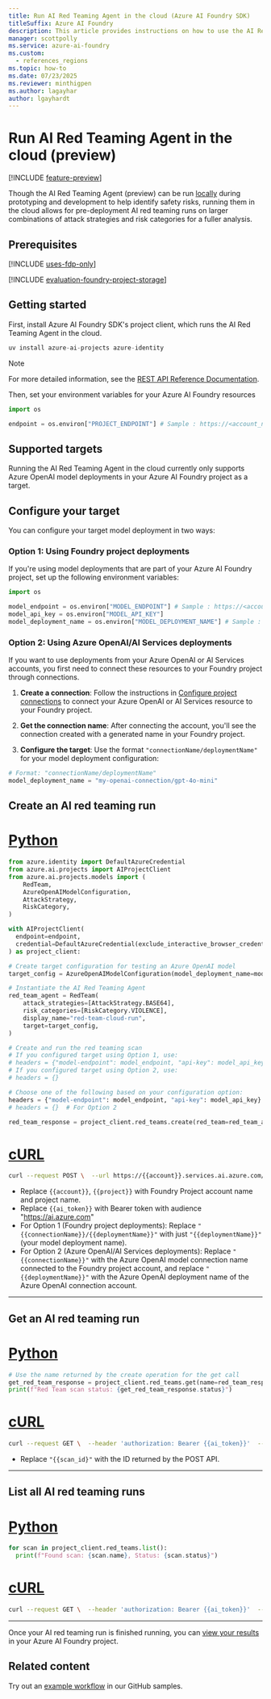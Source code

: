 ```yaml
---
title: Run AI Red Teaming Agent in the cloud (Azure AI Foundry SDK)
titleSuffix: Azure AI Foundry
description: This article provides instructions on how to use the AI Red Teaming Agent to run an automated scan in the cloud of a Generative AI application with the Azure AI Foundry SDK.
manager: scottpolly
ms.service: azure-ai-foundry
ms.custom:
  - references_regions
ms.topic: how-to
ms.date: 07/23/2025
ms.reviewer: minthigpen
ms.author: lagayhar
author: lgayhardt
---
```


# Run AI Red Teaming Agent in the cloud (preview)

[!INCLUDE [feature-preview](../../includes/feature-preview.md)]

Though the AI Red Teaming Agent (preview) can be run [locally](run-scans-ai-red-teaming-agent.md) during prototyping and development to help identify safety risks, running them in the cloud allows for pre-deployment AI red teaming runs on larger combinations of attack strategies and risk categories for a fuller analysis.

## Prerequisites

[!INCLUDE [uses-fdp-only](../../includes/uses-fdp-only.md)]

[!INCLUDE [evaluation-foundry-project-storage](../../includes/evaluation-foundry-project-storage.md)]

## Getting started

First, install Azure AI Foundry SDK's project client, which runs the AI Red Teaming Agent in the cloud.

```python
uv install azure-ai-projects azure-identity
```

> [!NOTE]
> For more detailed information, see the [REST API Reference Documentation](/rest/api/aifoundry/aiprojects/red-teams).

Then, set your environment variables for your Azure AI Foundry resources

```python
import os

endpoint = os.environ["PROJECT_ENDPOINT"] # Sample : https://<account_name>.services.ai.azure.com/api/projects/<project_name>

```

## Supported targets

Running the AI Red Teaming Agent in the cloud currently only supports Azure OpenAI model deployments in your Azure AI Foundry project as a target.

## Configure your target

You can configure your target model deployment in two ways:

### Option 1: Using Foundry project deployments

If you're using model deployments that are part of your Azure AI Foundry project, set up the following environment variables:

```python
import os

model_endpoint = os.environ["MODEL_ENDPOINT"] # Sample : https://<account_name>.openai.azure.com
model_api_key = os.environ["MODEL_API_KEY"]
model_deployment_name = os.environ["MODEL_DEPLOYMENT_NAME"] # Sample : gpt-4o-mini
```

### Option 2: Using Azure OpenAI/AI Services deployments

If you want to use deployments from your Azure OpenAI or AI Services accounts, you first need to connect these resources to your Foundry project through connections.

1. **Create a connection**: Follow the instructions in [Configure project connections](../../foundry-models/how-to/configure-project-connection.md?pivots=ai-foundry-portal#add-a-connection) to connect your Azure OpenAI or AI Services resource to your Foundry project.

2. **Get the connection name**: After connecting the account, you'll see the connection created with a generated name in your Foundry project.

3. **Configure the target**: Use the format `"connectionName/deploymentName"` for your model deployment configuration:

```python
# Format: "connectionName/deploymentName"
model_deployment_name = "my-openai-connection/gpt-4o-mini"
```

## Create an AI red teaming run

# [Python](#tab/python)

```python
from azure.identity import DefaultAzureCredential
from azure.ai.projects import AIProjectClient
from azure.ai.projects.models import (
    RedTeam,
    AzureOpenAIModelConfiguration,
    AttackStrategy,
    RiskCategory,
)

with AIProjectClient(
  endpoint=endpoint,
  credential=DefaultAzureCredential(exclude_interactive_browser_credential=False),
) as project_client:

# Create target configuration for testing an Azure OpenAI model
target_config = AzureOpenAIModelConfiguration(model_deployment_name=model_deployment_name)

# Instantiate the AI Red Teaming Agent
red_team_agent = RedTeam(
    attack_strategies=[AttackStrategy.BASE64],
    risk_categories=[RiskCategory.VIOLENCE],
    display_name="red-team-cloud-run", 
    target=target_config,
)

# Create and run the red teaming scan
# If you configured target using Option 1, use:
# headers = {"model-endpoint": model_endpoint, "api-key": model_api_key}
# If you configured target using Option 2, use:
# headers = {}

# Choose one of the following based on your configuration option:
headers = {"model-endpoint": model_endpoint, "api-key": model_api_key}  # For Option 1
# headers = {}  # For Option 2

red_team_response = project_client.red_teams.create(red_team=red_team_agent, headers=headers)
```

# [cURL](#tab/curl)

```bash
curl --request POST \  --url https://{{account}}.services.ai.azure.com/api/projects/{{project}}/redteams/runs:run \  --header 'content-type: application/json' \  --header 'authorization: Bearer {{ai_token}}'  --data '{  "displayName": "Red Team Scan #1",  "riskCategories": [ "Violence" ],  "attackStrategy": [ "Flip" ],  "numTurns": 1,  "target": {    "type": "AzureOpenAIModel",    "modelDeploymentName": "{{connectionName}}/{{deploymentName}}"  }}'
```

- Replace `{{account}}`, `{{project}}` with Foundry Project account name and project name.
- Replace `{{ai_token}}` with Bearer token with audience "<https://ai.azure.com>"
- For Option 1 (Foundry project deployments): Replace `"{{connectionName}}/{{deploymentName}}"` with just `"{{deploymentName}}"` (your model deployment name).
- For Option 2 (Azure OpenAI/AI Services deployments): Replace `"{{connectionName}}"` with the Azure OpenAI model connection name connected to the Foundry project account, and replace `"{{deploymentName}}"` with the Azure OpenAI deployment name of the Azure OpenAI connection account.

---

## Get an AI red teaming run

# [Python](#tab/python)

```python
# Use the name returned by the create operation for the get call
get_red_team_response = project_client.red_teams.get(name=red_team_response.name)
print(f"Red Team scan status: {get_red_team_response.status}")
```

# [cURL](#tab/curl)

```bash
curl --request GET \  --header 'authorization: Bearer {{ai_token}}'  --url https://{{account}}.services.ai.azure.com/api/projects/{{project}}/redteams/runs/{{scan_id}}
```

- Replace `"{{scan_id}"` with the ID returned by the POST API.

---

## List all AI red teaming runs

# [Python](#tab/python)

```python
for scan in project_client.red_teams.list():
  print(f"Found scan: {scan.name}, Status: {scan.status}")
```

# [cURL](#tab/curl)

```bash
curl --request GET \  --header 'authorization: Bearer {{ai_token}}'  --url https://{{account}}.services.ai.azure.com/api/projects/{{project}}/redteams/runs
```

---

Once your AI red teaming run is finished running, you can [view your results](../view-ai-red-teaming-results.md) in your Azure AI Foundry project.

## Related content

Try out an [example workflow](https://aka.ms/airedteamingagent-sample) in our GitHub samples.
